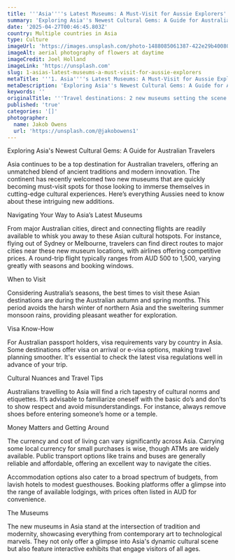 ```yaml
---
title: '''Asia''''s Latest Museums: A Must-Visit for Aussie Explorers'''
summary: 'Exploring Asia''s Newest Cultural Gems: A Guide for Australian Travelers...'
date: '2025-04-27T00:46:45.803Z'
country: Multiple countries in Asia
type: Culture
imageUrl: 'https://images.unsplash.com/photo-1488085061387-422e29b40080'
imageAlt: aerial photography of flowers at daytime
imageCredit: Joel Holland
imageLink: 'https://unsplash.com'
slug: 1-asias-latest-museums-a-must-visit-for-aussie-explorers
metaTitle: '''1. Asia''''s Latest Museums: A Must-Visit for Aussie Explorers'''
metaDescription: 'Exploring Asia''s Newest Cultural Gems: A Guide for Australian Travelers...'
keywords: ''
originalTitle: '''Travel destinations: 2 new museums setting the scene in Asia - ArtsHub'''
published: 'true'
categories: '[]'
photographer:
  name: Jakob Owens
  url: 'https://unsplash.com/@jakobowens1'
---
```







Exploring Asia's Newest Cultural Gems: A Guide for Australian Travelers

Asia continues to be a top destination for Australian travelers, offering an unmatched blend of ancient traditions and modern innovation. The continent has recently welcomed two new museums that are quickly becoming must-visit spots for those looking to immerse themselves in cutting-edge cultural experiences. Here’s everything Aussies need to know about these intriguing new additions.

Navigating Your Way to Asia’s Latest Museums

From major Australian cities, direct and connecting flights are readily available to whisk you away to these Asian cultural hotspots. For instance, flying out of Sydney or Melbourne, travelers can find direct routes to major cities near these new museum locations, with airlines offering competitive prices. A round-trip flight typically ranges from AUD 500 to 1,500, varying greatly with seasons and booking windows.

When to Visit

Considering Australia’s seasons, the best times to visit these Asian destinations are during the Australian autumn and spring months. This period avoids the harsh winter of northern Asia and the sweltering summer monsoon rains, providing pleasant weather for exploration.

Visa Know-How

For Australian passport holders, visa requirements vary by country in Asia. Some destinations offer visa on arrival or e-visa options, making travel planning smoother. It's essential to check the latest visa regulations well in advance of your trip.

Cultural Nuances and Travel Tips

Australians travelling to Asia will find a rich tapestry of cultural norms and etiquettes. It’s advisable to familiarize oneself with the basic do’s and don’ts to show respect and avoid misunderstandings. For instance, always remove shoes before entering someone’s home or a temple.

Money Matters and Getting Around

The currency and cost of living can vary significantly across Asia. Carrying some local currency for small purchases is wise, though ATMs are widely available. Public transport options like trains and buses are generally reliable and affordable, offering an excellent way to navigate the cities.

Accommodation options also cater to a broad spectrum of budgets, from lavish hotels to modest guesthouses. Booking platforms offer a glimpse into the range of available lodgings, with prices often listed in AUD for convenience.

The Museums

The new museums in Asia stand at the intersection of tradition and modernity, showcasing everything from contemporary art to technological marvels. They not only offer a glimpse into Asia's dynamic cultural scene but also feature interactive exhibits that engage visitors of all ages.
